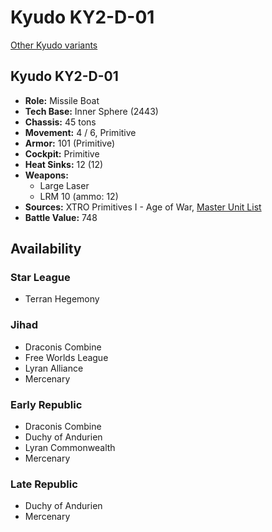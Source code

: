 # Kyudo KY2-D-01

[Other Kyudo variants](../kyudo.md)

## Kyudo KY2-D-01
- **Role:** Missile Boat
- **Tech Base:** Inner Sphere (2443)
- **Chassis:** 45 tons
- **Movement:** 4 / 6, Primitive
- **Armor:** 101 (Primitive)
- **Cockpit:** Primitive
- **Heat Sinks:** 12 (12)
- **Weapons:**
  - Large Laser
  - LRM 10 (ammo: 12)
- **Sources:** XTRO Primitives I - Age of War, [Master Unit List](http://masterunitlist.info/Unit/Details/1850/kyudo-ky2-d-01)
- **Battle Value:** 748

## Availability

### Star League
- Terran Hegemony

### Jihad
- Draconis Combine
- Free Worlds League
- Lyran Alliance
- Mercenary

### Early Republic
- Draconis Combine
- Duchy of Andurien
- Lyran Commonwealth
- Mercenary

### Late Republic
- Duchy of Andurien
- Mercenary

